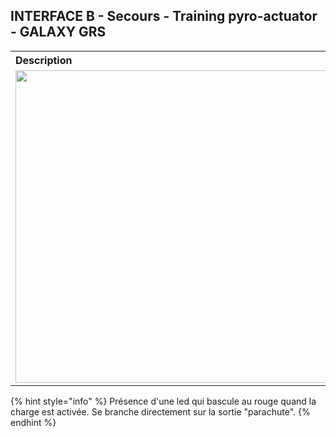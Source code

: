 ## INTERFACE B - Secours - Training pyro-actuator - GALAXY GRS

<table style=" text-align: left;">
    <tr>
        <th colspan="2">Description</th>
    </tr>
    <tr>
        <td><img src="../gitbook/images/INTB/INTB-ACTUATOR.jpeg" width="500"></td>
        <td>Module electrique vous permettant de simuler la charge pyrotechnique afin de valider simplement votre installation. C'est un achat vivement conseillé.</td>
    </tr>
</table>

{% hint style="info" %}
Présence d'une led qui bascule au rouge quand la charge est activée. Se branche directement sur la sortie "parachute".
{% endhint %}